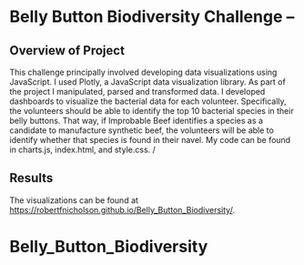 # Belly Button Biodiversity Challenge – 
## Overview of Project

This challenge principally involved developing data visualizations using JavaScript. I used Plotly, a JavaScript data 
visualization library. As part of the project I manipulated, parsed and transformed data. I developed dashboards to 
visualize the bacterial data for each volunteer. Specifically, the volunteers should be able to identify the top 10 
bacterial species in their belly buttons. That way, if Improbable Beef identifies a species as a candidate to 
manufacture synthetic beef, the volunteers will be able to identify whether that species is found in their navel. My 
code can be found in charts.js, index.html, and style.css. /</p>

## Results

The visualizations can be found at https://robertfnicholson.github.io/Belly_Button_Biodiversity/. </p>
# Belly_Button_Biodiversity